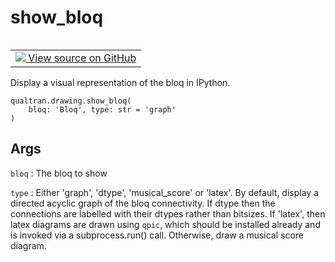 # show_bloq


<table class="tfo-notebook-buttons tfo-api nocontent" align="left">
<td>
  <a target="_blank" href="https://github.com/quantumlib/Qualtran/blob/main/qualtran/drawing/_show_funcs.py#L36-L59">
    <img src="https://www.tensorflow.org/images/GitHub-Mark-32px.png" />
    View source on GitHub
  </a>
</td>
</table>



Display a visual representation of the bloq in IPython.


<pre class="devsite-click-to-copy prettyprint lang-py tfo-signature-link">
<code>qualtran.drawing.show_bloq(
    bloq: 'Bloq', type: str = &#x27;graph&#x27;
)
</code></pre>



<!-- Placeholder for "Used in" -->


<h2 class="add-link">Args</h2>

`bloq`<a id="bloq"></a>
: The bloq to show

`type`<a id="type"></a>
: Either 'graph', 'dtype', 'musical_score' or 'latex'. By default, display
  a directed acyclic graph of the bloq connectivity. If dtype then the
  connections are labelled with their dtypes rather than bitsizes. If 'latex',
  then latex diagrams are drawn using `qpic`, which should be installed already
  and is invoked via a subprocess.run() call. Otherwise, draw a musical score diagram.


